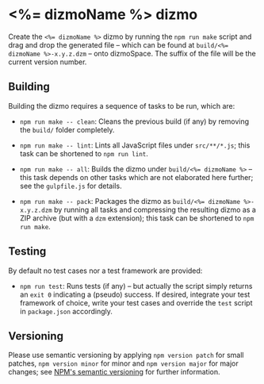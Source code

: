 # <%= dizmoName %> dizmo

Create the `<%= dizmoName %>` dizmo by running the `npm run make` script and drag and drop the generated file &ndash; which can be found at `build/<%= dizmoName %>-x.y.z.dzm` &ndash; onto dizmoSpace. The suffix of the file will be the current version number.

## Building

Building the dizmo requires a sequence of tasks to be run, which are:

* `npm run make -- clean`: Cleans the previous build (if any) by removing the `build/` folder completely.

* `npm run make -- lint`: Lints all JavaScript files under `src/**/*.js`; this task can be shortened to `npm run lint`.

* `npm run make -- all`: Builds the dizmo under `build/<%= dizmoName %>` &ndash; this task depends on other tasks which are not elaborated here further; see the `gulpfile.js` for details.

* `npm run make -- pack`: Packages the dizmo as `build/<%= dizmoName %>-x.y.z.dzm` by running all tasks and compressing the resulting dizmo as a ZIP archive (but with a `dzm` extension); this task can be shortened to `npm run make`.

## Testing

By default no test cases nor a test framework are provided:

* `npm run test`: Runs tests (if any) &ndash; but actually the script simply returns an `exit 0` indicating a (pseudo) success. If desired, integrate your test framework of choice, write your test cases and override the `test` script in `package.json` accordingly.

## Versioning

Please use semantic versioning by applying `npm version patch` for small patches, `npm version minor` for minor and `npm version major` for major changes; see [NPM's semantic versioning](https://docs.npmjs.com/getting-started/semantic-versioning) for further information.
